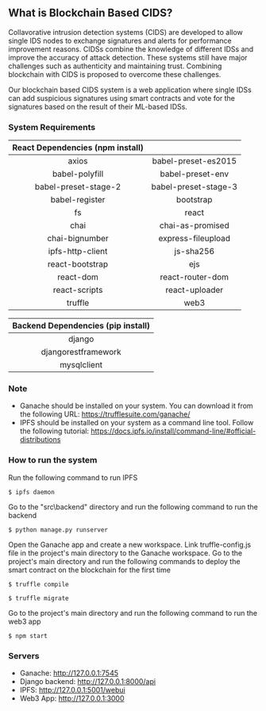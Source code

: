 ## What is Blockchain Based CIDS?

Collavorative intrusion detection systems (CIDS) are developed to allow single IDS nodes to exchange signatures and alerts for performance improvement reasons. CIDSs combine the knowledge of different IDSs and improve the accuracy of attack detection. These systems still have major challenges such as authenticity and maintaining trust. Combining blockchain with CIDS is proposed to overcome these challenges. 

Our blockchain based CIDS system is a web application where single IDSs can add suspicious signatures using smart contracts and vote for the signatures based on the result of their ML-based IDSs.

### System Requirements


| React Dependencies (npm install)  |  |
| :---: | :---: |
axios | babel-preset-es2015
babel-polyfill  | babel-preset-env
babel-preset-stage-2 | babel-preset-stage-3 
babel-register | bootstrap 
fs | react
chai | chai-as-promised 
chai-bignumber | express-fileupload
ipfs-http-client | js-sha256
react-bootstrap | ejs 
react-dom | react-router-dom 
react-scripts | react-uploader
truffle | web3 

| Backend Dependencies (pip install)  |  
| :---: | 
| django |
| djangorestframework |
| mysqlclient |


### Note
* Ganache should be installed on your system. You can download it from the following URL: https://trufflesuite.com/ganache/
* IPFS should be installed on your system as a command line tool. Follow the following tutorial: https://docs.ipfs.io/install/command-line/#official-distributions




### How to run the system



Run the following command to run IPFS

```
$ ipfs daemon
```

Go to the "src\backend" directory and run the following command to run the backend
```
$ python manage.py runserver
```
Open the Ganache app and create a new workspace. Link truffle-config.js file in the project's main directory to the Ganache workspace.
Go to the project's main directory and run the following commands to deploy the smart contract on the blockchain for the first time
```
$ truffle compile
```
```
$ truffle migrate
```
Go to the project's main directory and run the following command to run the web3 app
```
$ npm start
```


### Servers
* Ganache: http://127.0.0.1:7545
* Django backend: http://127.0.0.1:8000/api
* IPFS: http://127.0.0.1:5001/webui
* Web3 App: http://127.0.0.1:3000
